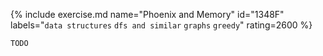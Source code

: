 {% include exercise.md name="Phoenix and Memory" id="1348F" labels="`data structures` `dfs and similar` `graphs` `greedy`" rating=2600 %}

```
TODO
```
